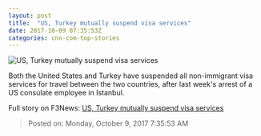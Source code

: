 ```yaml
---
layout: post
title:  "US, Turkey mutually suspend visa services"
date: 2017-10-09 07:35:53Z
categories: cnn-com-top-stories
---
```


![US, Turkey mutually suspend visa services](http://i2.cdn.cnn.com/cnnnext/dam/assets/170613133545-01-recep-tayyip-erdogan-0613-super-tease.jpg)

Both the United States and Turkey have suspended all non-immigrant visa services for travel between the two countries, after last week's arrest of a US consulate employee in Istanbul.


Full story on F3News: [US, Turkey mutually suspend visa services](http://www.f3nws.com/n/sDbnaC)

> Posted on: Monday, October 9, 2017 7:35:53 AM
